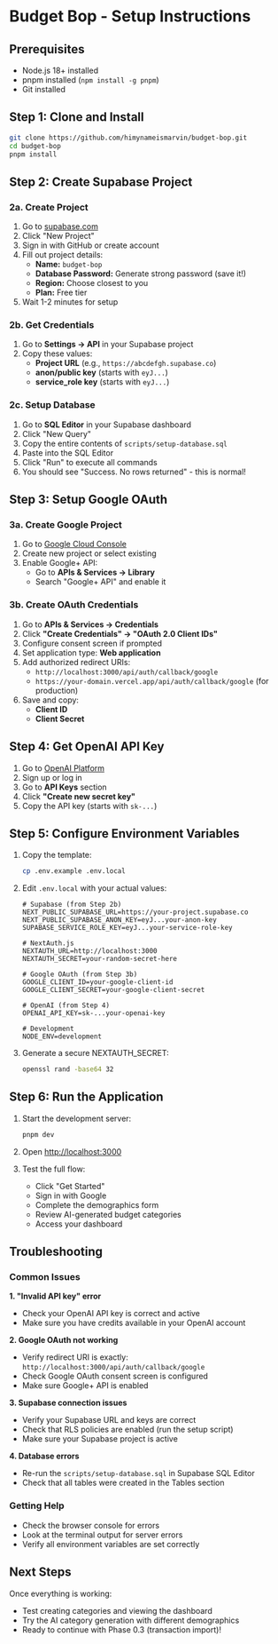 # Budget Bop - Setup Instructions

## Prerequisites
- Node.js 18+ installed
- pnpm installed (`npm install -g pnpm`)
- Git installed

## Step 1: Clone and Install
```bash
git clone https://github.com/himynameismarvin/budget-bop.git
cd budget-bop
pnpm install
```

## Step 2: Create Supabase Project

### 2a. Create Project
1. Go to [supabase.com](https://supabase.com)
2. Click "New Project"
3. Sign in with GitHub or create account
4. Fill out project details:
   - **Name:** `budget-bop`
   - **Database Password:** Generate strong password (save it!)
   - **Region:** Choose closest to you
   - **Plan:** Free tier
5. Wait 1-2 minutes for setup

### 2b. Get Credentials
1. Go to **Settings → API** in your Supabase project
2. Copy these values:
   - **Project URL** (e.g., `https://abcdefgh.supabase.co`)
   - **anon/public key** (starts with `eyJ...`)
   - **service_role key** (starts with `eyJ...`)

### 2c. Setup Database
1. Go to **SQL Editor** in your Supabase dashboard
2. Click "New Query"
3. Copy the entire contents of `scripts/setup-database.sql`
4. Paste into the SQL Editor
5. Click "Run" to execute all commands
6. You should see "Success. No rows returned" - this is normal!

## Step 3: Setup Google OAuth

### 3a. Create Google Project
1. Go to [Google Cloud Console](https://console.cloud.google.com/)
2. Create new project or select existing
3. Enable Google+ API:
   - Go to **APIs & Services → Library**
   - Search "Google+ API" and enable it

### 3b. Create OAuth Credentials
1. Go to **APIs & Services → Credentials**
2. Click **"Create Credentials" → "OAuth 2.0 Client IDs"**
3. Configure consent screen if prompted
4. Set application type: **Web application**
5. Add authorized redirect URIs:
   - `http://localhost:3000/api/auth/callback/google`
   - `https://your-domain.vercel.app/api/auth/callback/google` (for production)
6. Save and copy:
   - **Client ID**
   - **Client Secret**

## Step 4: Get OpenAI API Key

1. Go to [OpenAI Platform](https://platform.openai.com/)
2. Sign up or log in
3. Go to **API Keys** section
4. Click **"Create new secret key"**
5. Copy the API key (starts with `sk-...`)

## Step 5: Configure Environment Variables

1. Copy the template:
   ```bash
   cp .env.example .env.local
   ```

2. Edit `.env.local` with your actual values:
   ```env
   # Supabase (from Step 2b)
   NEXT_PUBLIC_SUPABASE_URL=https://your-project.supabase.co
   NEXT_PUBLIC_SUPABASE_ANON_KEY=eyJ...your-anon-key
   SUPABASE_SERVICE_ROLE_KEY=eyJ...your-service-role-key

   # NextAuth.js
   NEXTAUTH_URL=http://localhost:3000
   NEXTAUTH_SECRET=your-random-secret-here

   # Google OAuth (from Step 3b)
   GOOGLE_CLIENT_ID=your-google-client-id
   GOOGLE_CLIENT_SECRET=your-google-client-secret

   # OpenAI (from Step 4)
   OPENAI_API_KEY=sk-...your-openai-key

   # Development
   NODE_ENV=development
   ```

3. Generate a secure NEXTAUTH_SECRET:
   ```bash
   openssl rand -base64 32
   ```

## Step 6: Run the Application

1. Start the development server:
   ```bash
   pnpm dev
   ```

2. Open [http://localhost:3000](http://localhost:3000)

3. Test the full flow:
   - Click "Get Started"
   - Sign in with Google
   - Complete the demographics form
   - Review AI-generated budget categories
   - Access your dashboard

## Troubleshooting

### Common Issues

**1. "Invalid API key" error**
- Check your OpenAI API key is correct and active
- Make sure you have credits available in your OpenAI account

**2. Google OAuth not working**
- Verify redirect URI is exactly: `http://localhost:3000/api/auth/callback/google`
- Check Google OAuth consent screen is configured
- Make sure Google+ API is enabled

**3. Supabase connection issues**
- Verify your Supabase URL and keys are correct
- Check that RLS policies are enabled (run the setup script)
- Make sure your Supabase project is active

**4. Database errors**
- Re-run the `scripts/setup-database.sql` in Supabase SQL Editor
- Check that all tables were created in the Tables section

### Getting Help
- Check the browser console for errors
- Look at the terminal output for server errors
- Verify all environment variables are set correctly

## Next Steps
Once everything is working:
- Test creating categories and viewing the dashboard
- Try the AI category generation with different demographics
- Ready to continue with Phase 0.3 (transaction import)!